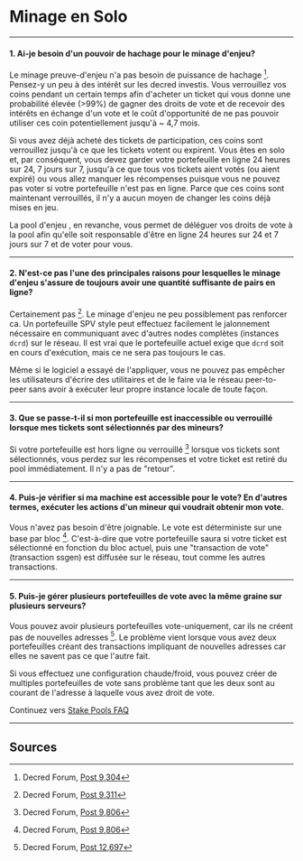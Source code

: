 # <i class="fa fa-male"></i> Minage en Solo 

---

#### 1. Ai-je besoin d'un pouvoir de hachage pour le minage d'enjeu?

Le minage preuve-d'enjeu n'a pas besoin de puissance de hachage [^9304]. Pensez-y un peu à des intérêt sur les decred investis. Vous verrouillez vos coins pendant un certain temps afin d'acheter un ticket qui vous donne une probabilité élevée (>99%) de gagner des droits de vote et de recevoir des intérêts en échange d'un vote et le coût d'opportunité de ne pas pouvoir utiliser ces coin potentiellement jusqu'à ~ 4,7 mois.

Si vous avez déjà acheté des tickets de participation, ces coins sont verrouillez jusqu'à ce que les tickets votent ou expirent. Vous êtes en solo et, par conséquent, vous devez garder votre portefeuille en ligne 24 heures sur 24, 7 jours sur 7, jusqu'à ce que tous vos tickets aient votés (ou aient expiré) ou vous allez manquer les récompenses puisque vous ne pouvez pas voter si votre portefeuille n'est pas en ligne. Parce que ces coins sont maintenant verrouillés, il n'y a aucun moyen de changer les coins déjà mises en jeu.

La pool d'enjeu , en revanche, vous permet de déléguer vos droits de vote à la pool afin qu'elle soit responsable d'être en ligne 24 heures sur 24 et 7 jours sur 7 et de voter pour vous.

---

#### 2. N'est-ce pas l'une des principales raisons pour lesquelles le minage d'enjeu s'assure de toujours avoir une quantité suffisante de pairs en ligne?

Certainement pas [^9311]. Le minage d'enjeu ne peu possiblement pas renforcer ca. Un portefeuille SPV style peut effectuez facilement le jalonnement nécessaire en communiquant avec d'autres nodes complètes (instances `dcrd`) sur le réseau. Il est vrai que le portefeuille actuel exige que `dcrd` soit en cours d'exécution, mais ce ne sera pas toujours le cas.

Même si le logiciel a essayé de l'appliquer, vous ne pouvez pas empêcher les utilisateurs d'écrire des utilitaires et de le faire via le réseau peer-to-peer sans avoir à exécuter leur propre instance locale de toute façon.

---

#### 3. Que se passe-t-il si mon portefeuille est inaccessible ou verrouillé lorsque mes tickets sont sélectionnés par des mineurs?

Si votre portefeuille est hors ligne ou verrouillé [^9806] lorsque vos tickets sont sélectionnés, vous perdez sur les récompenses et votre ticket est retiré du pool immédiatement. Il n'y a pas de "retour".

---

#### 4. Puis-je vérifier si ma machine est accessible pour le vote? En d'autres termes, exécuter les actions d'un mineur qui voudrait obtenir mon vote.

Vous n'avez pas besoin d'être joignable. Le vote est déterministe sur une base par bloc [^9806]. C'est-à-dire que votre portefeuille saura si votre ticket est sélectionné en fonction du bloc actuel, puis une "transaction de vote" (transaction ssgen) est diffusée sur le réseau, tout comme les autres transactions.

---

#### 5. Puis-je gérer plusieurs portefeuilles de vote avec la même graine sur plusieurs serveurs?

Vous pouvez avoir plusieurs portefeuilles vote-uniquement, car ils ne créent pas de nouvelles adresses [^12697]. Le problème vient lorsque vous avez deux portefeuilles créant des transactions impliquant de nouvelles adresses car elles ne savent pas ce que l'autre fait.

Si vous effectuez une configuration chaude/froid, vous pouvez créer de multiples portefeuilles de vote sans problème tant que les deux sont au courant de l'adresse à laquelle vous avez droit de vote.

Continuez vers [Stake Pools FAQ](/faq/proof-of-stake/stake-pools.md)

---

## <i class="fa fa-book"></i> Sources 

[^9304]: Decred Forum, [Post 9,304](https://forum.decred.org/threads/626/page-2#post-9304)
[^9311]: Decred Forum, [Post 9,311](https://forum.decred.org/threads/582/page-2#post-9311)
[^9806]: Decred Forum, [Post 9,806](https://forum.decred.org/threads/180/page-6#post-9806)
[^12697]: Decred Forum, [Post 12,697](https://forum.decred.org/threads/1127/#post-12697)
